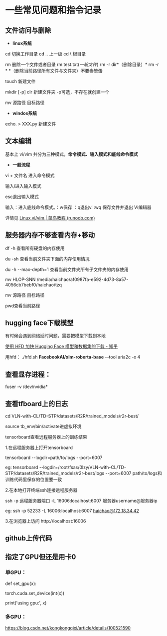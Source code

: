# 一些常见问题和指令记录

## 文件访问与删除

* **linux系统**

cd 切换工作目录 cd .. 上一级  cd \ 根目录

rm 删除一个文件或者目录  rm test.txt(*一般文件*) rm  -r  dir*（删除目录）* rm  -r  * *（删除当前路径所有文件与文件夹）~~不要当笨蛋~~

touch 新建文件

mkdir [-p] dir  新建文件夹 -p可选，不存在就创建一个

mv 源路径 目标路径

* **windos系统**

echo. > XXX.py 新建文件

## 文本编辑

基本上 vi/vim 共分为三种模式，**命令模式、输入模式和底线命令模式**

* **一般流程**

vi + 文件名 进入命令模式

输入i进入输入模式

esc退出输入模式

输入：进入底线命令模式。：w保存  ：q退出vi  :wq  保存文件并退出 Vi编辑器

详情见 [Linux vi/vim | 菜鸟教程 (runoob.com)](https://www.runoob.com/linux/linux-vim.html)

## 服务器内存不够查看内存+移动

df -h 查看所有硬盘的内存使用

du -sh 查看当前文件夹下面的内存使用情况

du -h --max-depth=1 查看当前文件夹所有子文件夹的内存使用

mv HLOP-SNN /media/haichao/af0987fa-e592-4d73-8a57-4056cb7bebf0/haichao/tzq

mv 源路径 目标路径

pwd查看当前路径



## hugging face下载模型

有时候会遇到网络延时问题，需要把模型下载到本地

[使用 HFD 加快 Hugging Face 模型和数据集的下载 - 知乎](https://zhuanlan.zhihu.com/p/721778923)

用hfd： ./hfd.sh **FacebookAI/xlm-roberta-base** --tool aria2c -x 4


## 查看显存进程：

fuser -v /dev/nvidia*



## 查看tfboard上的日志

cd VLN-with-CL/TD-STP/datasets/R2R/trained_models/r2r-best/

source tb_env/bin/activate进虚拟环境

tensorboard查看远程服务器上的训练结果

1.在远程服务器上打开tensorboard

tensorboard --logdir=path/to/logs --port=6007

eg: tensorboard --logdir=/root/fsas/0lzy/VLN-with-CL/TD-STP/datasets/R2R/trained_models/r2r-best/logs --port=6007
path/to/logs和训练代码里保存的位置要一致

2.在本地打开终端ssh连接远程服务器 

ssh -p 远程服务器端口 -L 16006:localhost:6007 服务器username@服务器ip

eg: ssh -p 52233 -L 16006:localhost:6007 haichao@172.18.34.42

3.在浏览器上访问 http://localhost:16006

## github上传代码



## 指定了GPU但还是用卡0
### 单GPU：
def set_gpu(x):

  torch.cuda.set_device(int(x))

  print('using gpu:', x)
### 多GPU：
https://blog.csdn.net/kongkongqixi/article/details/100521590

